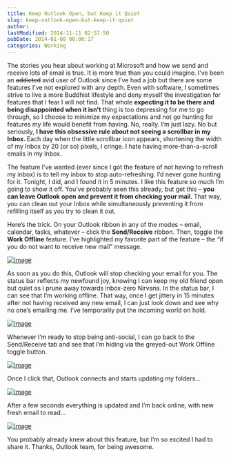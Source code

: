 ```yaml
---
title: Keep Outlook Open, but Keep it Quiet
slug: keep-outlook-open-but-keep-it-quiet
author: 
lastModified: 2014-11-11 02:57:50
pubDate: 2014-01-08 08:06:17
categories: Working
---
```


<p>The stories you hear about working at Microsoft and how we send and receive lots of email is true. It is more true than you could imagine. I&#x2019;ve been an
  <strike>addicted</strike> avid user of Outlook since I&#x2019;ve had a job but there are some features I&#x2019;ve not explored with any depth. Even with software, I sometimes strive to live a more Buddhist lifestyle and deny myself the investigation for features that I
  fear I will not find. That whole <strong>expecting it to be there and being disappointed when it isn&#x2019;t</strong>  thing is too depressing for me to go through, so I choose to minimize my expectations and not go hunting for features my life would benefit
  from having. No, really. I&#x2019;m just lazy. No but seriously, <strong>I have this obsessive rule about not seeing a scrollbar in my Inbox. </strong> Each day when the little scrollbar icon appears, shortening the width of my Inbox by 20 (or so) pixels, I
  cringe. I hate having more-than-a-scroll emails in my Inbox. </p>
<p>The feature I&#x2019;ve wanted (ever since I got the feature of not having to refresh my inbox) is to tell my inbox to stop auto-refreshing. I&#x2019;d never gone hunting for it. Tonight, I did, and I found it in 5 minutes. I like this feature so much I&#x2019;m going to
  show it off. You&#x2019;ve probably seen this already, but get this &#x2013; <strong>you can leave Outlook open and prevent it from checking your mail. </strong> That way, you can clean out your Inbox while simultaneously preventing it from refilling itself as you
  try to clean it out. </p>
<p>Here&#x2019;s the trick. On your Outlook ribbon in any of the modes &#x2013; email, calendar, tasks, whatever &#x2013; click the <strong>Send/Receive</strong>  ribbon. Then, toggle the <strong>Work Offline</strong>  feature. I&#x2019;ve highlighted my favorite part of the feature
  &#x2013; the &#x201C;if you do not want to receive new mail&#x201D; message. </p>
<p>
  <a href="http://www.bradygaster.com/posts/files/c6e676c8-07fe-49fc-b6dc-27fb18e77a4c.png">
    <img alt="image" src="/posts/keep-outlook-open-but-keep-it-quiet/media/7e68f239-8b6c-40f7-a7b3-a678f849bf12.png">
  </a> 
</p>
<p>As soon as you do this, Outlook will stop checking your email for you. The status bar reflects my newfound joy, knowing I can keep my old friend open but quiet as I prune away towards inbox-zero Nirvana. In the status bar, I can see that I&#x2019;m working offline.
  That way, once I get jittery in 15 minutes after not having received any new email, I can just look down and see why no one&#x2019;s emailing me. I&#x2019;ve temporarily put the incoming world on hold. </p>
<p>
  <a href="http://www.bradygaster.com/posts/files/5281d626-2722-4526-882c-8ef2f8095b75.png">
    <img alt="image" src="/posts/keep-outlook-open-but-keep-it-quiet/media/f030aefa-7a60-47e4-8aaa-e530d70f88af.png">
  </a> 
</p>
<p>Whenever I&#x2019;m ready to stop being anti-social, I can go back to the Send/Receive tab and see that I&#x2019;m hiding via the greyed-out Work Offline toggle button. </p>
<p>
  <a href="http://www.bradygaster.com/posts/files/2066f26e-03f1-4616-847e-1ff8d8ef93e3.png">
    <img alt="image" src="/posts/keep-outlook-open-but-keep-it-quiet/media/0dbc7b1f-f196-487e-9c87-cf8f0c3bd6b7.png">
  </a> 
</p>
<p>Once I click that, Outlook connects and starts updating my folders&#x2026;</p>
<p>
  <a href="http://www.bradygaster.com/posts/files/6c280b85-fa00-4d86-96bc-ce3cd10ad405.png">
    <img alt="image" src="/posts/keep-outlook-open-but-keep-it-quiet/media/74d5be4f-e52b-442d-ad4e-e9cd89227803.png">
  </a> 
</p>
<p>After a few seconds everything is updated and I&#x2019;m back online, with new fresh email to read&#x2026;</p>
<p>
  <a href="http://www.bradygaster.com/posts/files/e65dd82b-36f0-45cc-bcc6-cbc493d2f2d3.png">
    <img alt="image" src="/posts/keep-outlook-open-but-keep-it-quiet/media/7e061ccc-cd3d-42af-ac03-5d4f513e84da.png">
  </a> 
</p>
<p>You probably already knew about this feature, but I&#x2019;m so excited I had to share it. Thanks, Outlook team, for being awesome. </p>
